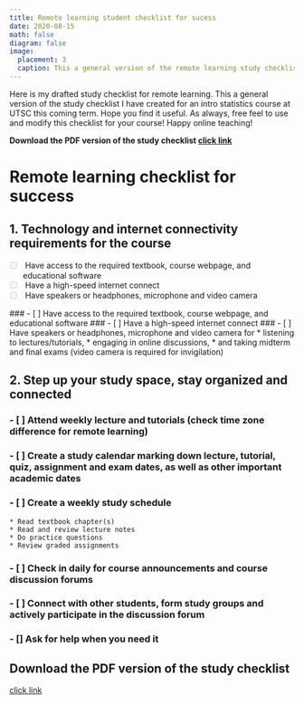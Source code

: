 ```yaml
---
title: Remote learning student checklist for sucess
date: 2020-08-15
math: false
diagram: false
image:
  placement: 3
  caption: This a general version of the remote learning study checklist I have created for an intro statistics course at UTSC this coming term.
---
```


Here is my drafted study checklist for remote learning. This a general version of the study checklist I have created for an intro statistics course at UTSC this coming term. Hope you find it useful. As always, free feel to use and modify this checklist for your course! Happy online teaching!

**Download the PDF version of the study checklist [click link](/files/checklist.pdf)**

# Remote learning checklist for success

## 1.	Technology and internet connectivity requirements for the course

<ul class="task-list">
<li><input type="checkbox" disabled="" class="task-list-item"> Have access to the required textbook, course webpage, and educational software</li>
<li><input type="checkbox" disabled="" class="task-list-item"> Have a high-speed internet connect</li>
<li><input type="checkbox" disabled="" class="task-list-item"> Have speakers or headphones, microphone and video camera</li>
</ul>
### - [ ] Have access to the required textbook, course webpage, and educational software
### - [ ] Have a high-speed internet connect
### - [ ] Have speakers or headphones, microphone and video camera for 
    * listening to lectures/tutorials, 
    * engaging in online discussions,
    * and taking midterm and final exams (video camera is required for invigilation)




## 2.	Step up your study space, stay organized and connected

### - [ ] Attend weekly lecture and tutorials (check time zone difference for remote learning)
### - [ ] Create a study calendar marking down lecture, tutorial, quiz, assignment and exam dates, as well as other important academic dates
### - [ ] Create a weekly study schedule 
    * Read textbook chapter(s)
    * Read and review lecture notes
    * Do practice questions
    * Review graded assignments
### - [ ] Check in daily for course announcements and course discussion forums
### - [ ] Connect with other students, form study groups and actively participate in the discussion forum
### - [] Ask for help when you need it



## Download the PDF version of the study checklist 

[click link](/files/checklist.pdf)

